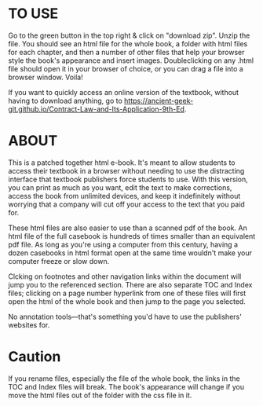 # TO USE

Go to the green button in the top right & click on "download zip". Unzip the file. You should see an html file for the whole book, a folder with html files for each chapter, and then a number of other files that help your browser style the book's appearance and insert images.
Doubleclicking on any .html file should open it in your browser of choice, or you can drag a file into a browser window. Voila!

If you want to quickly access an online version of the textbook, without having to download anything, go to https://ancient-geek-git.github.io/Contract-Law-and-Its-Application-9th-Ed.

# ABOUT

This is a patched together html e-book. It's meant to allow students to access their textbook in a browser without needing to use the distracting interface that textbook publishers force students to use. With this version, you can print as much as you want, edit the text to make corrections, access the book from unlimited devices, and keep it indefinitely without worrying that a company will cut off your access to the text that you paid for.

These html files are also easier to use than a scanned pdf of the book. An html file of the full casebook is hundreds of times smaller than an equivalent pdf file. As long as you're using a computer from this century, having a dozen casebooks in html format open at the same time wouldn't make your computer freeze or slow down. 

Clcking on footnotes and other navigation links within the document will jump you to the referenced section. There are also separate TOC and Index files; clicking on a page number hyperlink from one of these files will first open the html of the whole book and then jump to the page you selected.  

No annotation tools—that's something you'd have to use the publishers' websites for.

# Caution

If you rename files, especially the file of the whole book, the links in the TOC and Index files will break.
The book's appearance will change if you move the html files out of the folder with the css file in it.
